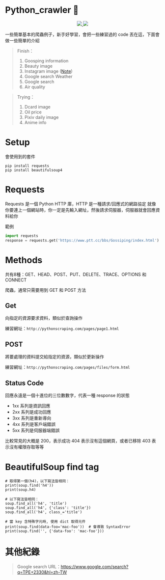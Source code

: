# Python_crawler :bug:
<p align="center">
    <a href="">
        <img src="https://img.shields.io/badge/未完-間斷性更新-brightgreen">
    </a>
    <a href="">
        <img src="https://img.shields.io/badge/Python-3.8-9cf">
    </a>
</p>

一些簡單基本的爬蟲例子，新手好學習，會把一些練習過的 code 丟在這，下面會做一些簡單的介紹
    
> Finish：
> 1. Goosping information
> 2. Beauty image
> 3. Instagram image ([Note](https://hackmd.io/@RsJen3MIQR6hHHZ68uAsoA/HkExCi83L))
> 4. Google search Weather
> 5. Google search 
> 5. Air quality
    
> Trying：
> 1. Dcard image
> 2. Oil price
> 3. Pixiv daily image
> 4. Anime info

# Setup
會使用到的套件
```
pip install requests
pip install beautifulsoup4
```

# Requests
Requests 是一個 Python HTTP 庫，HTTP 是一種請求/回應式的網路協定
就像你要連上一個網站時，你一定是先輸入網址，然後請求伺服器，伺服器就會回應資料給你

範例
```python
import requests
response = requests.get('https://www.ptt.cc/bbs/Gossiping/index.html')
```

# Methods
共有8種：GET、HEAD、POST、PUT、DELETE、TRACE、OPTIONS 和 CONNECT

爬蟲，通常只需要用到 GET 和 POST 方法

## Get
向指定的資源要求資料，類似於查詢操作

練習網址：```http://pythonscraping.com/pages/page1.html```

## POST
將要處理的資料提交給指定的資源，類似於更新操作

練習網址：```http://pythonscraping.com/pages/files/form.html```

## Status Code
回應永遠是一個十進位的三位數數字，代表一種 response 的狀態
- 1xx 系列是資訊回應
- 2xx 系列是成功回應
- 3xx 系列是重新導向
- 4xx 系列是客戶端錯誤
- 5xx 系列是伺服器端錯誤

比較常見的大概是 200，表示成功
404 表示沒有這個網頁，或者已移除
403 表示沒有權限存取等等

# BeautifulSoup find tag
```
# 取得第一個(h4)，以下寫法皆相同：
print(soup.find('h4'))
print(soup.h4)

# 以下寫法皆相同：
soup.find_all('h4', 'title')
soup.find_all('h4', {'class': 'title'})
soup.find_all('h4', class_='title')

# 當 key 含特殊字元時, 使用 dict 取得元件
print(soup.find(data-foo='mac-foo'))  # 會導致 SyntaxError
print(soup.find('', {'data-foo': 'mac-foo'}))
```

# 其他紀錄
> Google search URL：https://www.google.com/search?q=TPE+2330&hl=zh-TW